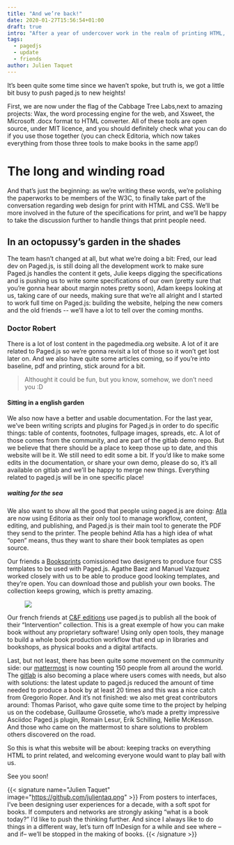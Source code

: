 ```yaml
---
title: "And we’re back!"
date: 2020-01-27T15:56:54+01:00
draft: true
intro: "After a year of undercover work in the realm of printing HTML, we’re proudly introducing the new Paged.js website."
tags:
  - pagedjs
  - update
  - friends
author: Julien Taquet
---
```


It’s been quite some time since we haven’t spoke, but truth is, we got a little bit busy to push paged.js to new heights!

First, we are now under the flag of the Cabbage Tree Labs,next to amazing projects: Wax, the word processing engine for the web, and Xsweet, the Microsoft .docx format to HTML converter. All of these tools are open source, under MIT licence, and you should definitely check what you can do if you use those together (you can check Editoria, which now takes everything from those three tools to make books in the same app!)

# The long and winding road

And that’s just the beginning: as we’re writing these words, we’re polishing the paperworks to be members of the W3C, to finally take part of the conversation regarding web design for print with HTML and CSS. We’ll be more involved in the future of the specifications for print, and we’ll be happy to take the discussion further to handle things that print people need.

## In an octopussy’s garden in the shades

The team hasn’t changed at all, but what we’re doing a bit: Fred, our lead dev on Paged.js, is still doing all the development work to make sure Paged.js handles the content it gets, Julie keeps digging the specifications and is pushing us to write some specifications of our own (pretty sure that you’re gonna hear about margin notes pretty soon), Adam keeps looking at us, taking care of our needs, making sure that we’re all alright and I started to work full time on Paged.js: building the website, helping the new comers and the old friends -- we’ll have a lot to tell over the coming months.

### Doctor Robert

There is a lot of lost content in the pagedmedia.org website. A lot of it are related to Paged.js so we’re gonna revisit a lot of those so it won’t get lost later on. And we also have quite some articles coming, so if you’re into baseline, pdf and printing, stick around for a bit.

> Althought it could be fun, but you know, somehow, we don’t need you :D

#### Sitting in a english garden

We also now have a better and usable documentation. For the last year, we’ve been writing scripts and plugins for Paged.js in order to do specific things: table of contents, footnotes, fullpage images, spreads, etc. A lot of those comes from the community, and are part of the gitlab demo repo. But we believe that there should be a place to keep those up to date, and this website will be it. We still need to edit some a bit. If you’d like to make some edits in the documentation, or share your own demo, please do so, it’s all available on gitlab and we’ll be happy to merge new things. Everything related to paged.js will be in one specific place!

##### waiting for the sea

We also want to show all the good that people using paged.js are doing: [Atla](https://www.atla.com) are now using Editoria as their only tool to manage workflow, content, editing, and publishing, and Paged.js is their main tool to generate the PDF they send to the printer. The people behind Atla has a high idea of what “open” means, thus they want to share their book templates as open source.

<!-- ###### title 6 -->

Our friends a [Booksprints](https://www.booksprints.net/) comissioned two designers to produce four CSS templates to be used with Paged.js. Agathe Baez and Manuel Vazquez worked closely with us to be able to produce good looking templates, and they’re open. You can download those and publish your own books. The collection keeps growing, which is pretty amazing.

<figure> <img src="/images/1139e889a554ab3a295840.jpg" /></figure>

Our french friends at [C&F editions](https://cfeditions.com/) use paged.js to publish all the book of their “Intervention” collection. This is a great exemple of how you can make book without any proprietary software! Using only open tools, they manage to build a whole book production workflow that end up in libraries and bookshops, as physical books and a digital artifacts.

Last, but not least, there has been quite some movement on the community side: our [mattermost](https://mattermost.pagedmedia.org) is now counting 150 people from all around the world. The [gitlab](gitlab.pagedmedia.org) is also becoming a place where users comes with needs, but also with solutions: the latest update to paged.js reduced the amount of time needed to produce a book by at least 20 times and this was a nice catch from Gregorio Roper. And it’s not finished: we also met great contributors around: Thomas Parisot, who gave quite some time to the project by helping us on the codebase, Guillaume Grossetie, who’s made a pretty impressive Asciidoc Paged.js plugin, Romain Lesur, Erik Schilling, Nellie McKesson. And those who came on the mattermost to share solutions to problem others discovered on the road.

So this is what this website will be about: keeping tracks on everything HTML to print related, and welcoming everyone would want to play ball with us.

See you soon!

{{< signature name="Julien Taquet" image="https://github.com/julientaq.png" >}}
From posters to interfaces, I’ve been designing user experiences for a decade, with a soft spot for books. If computers and networks are strongly asking “what is a book today?” I’d like to push the thinking further. And since I always like to do things in a different way, let’s turn off InDesign for a while and see where –and if– we’ll be stopped in the making of books.
{{< /signature >}}

